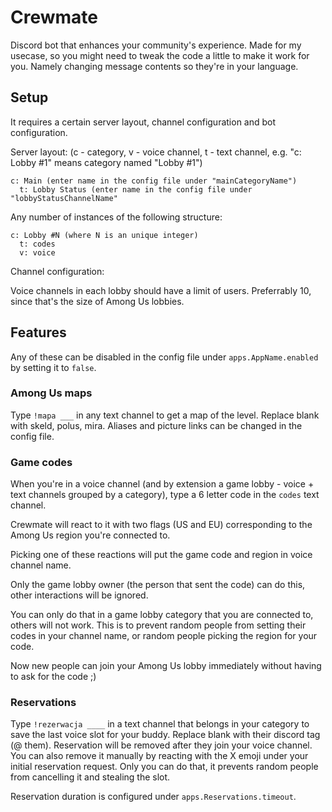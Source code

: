 # Crewmate
Discord bot that enhances your community's experience.
Made for my usecase, so you might need to tweak the code a little to make it work for you. Namely changing message contents so they're in your language.

## Setup
It requires a certain server layout, channel configuration and bot configuration.

Server layout: (c - category, v - voice channel, t - text channel, e.g. "c: Lobby #1" means category named "Lobby #1")
```
c: Main (enter name in the config file under "mainCategoryName")
  t: Lobby Status (enter name in the config file under "lobbyStatusChannelName"
```
Any number of instances of the following structure:

```
c: Lobby #N (where N is an unique integer)
  t: codes
  v: voice
```

Channel configuration:

Voice channels in each lobby should have a limit of users. Preferrably 10, since that's the size of Among Us lobbies.

## Features
Any of these can be disabled in the config file under `apps.AppName.enabled` by setting it to `false`.

### Among Us maps
Type `!mapa ___` in any text channel to get a map of the level. Replace blank with skeld, polus, mira. Aliases and picture links can be changed in the config file.

### Game codes
When you're in a voice channel (and by extension a game lobby - voice + text channels grouped by a category), type a 6 letter code in the `codes` text channel.

Crewmate will react to it with two flags (US and EU) corresponding to the Among Us region you're connected to.

Picking one of these reactions will put the game code and region in voice channel name.

Only the game lobby owner (the person that sent the code) can do this, other interactions will be ignored.

You can only do that in a game lobby category that you are connected to, others will not work. This is to prevent random people from setting their codes in your channel name, or random people picking the region for your code.

Now new people can join your Among Us lobby immediately without having to ask for the code ;)

### Reservations 
Type `!rezerwacja ____` in a text channel that belongs in your category to save the last voice slot for your buddy. Replace blank with their discord tag (@ them).
Reservation will be removed after they join your voice channel. You can also remove it manually by reacting with the X emoji under your initial reservation request. Only you can do that, it prevents random people from cancelling it and stealing the slot.

Reservation duration is configured under `apps.Reservations.timeout`.

